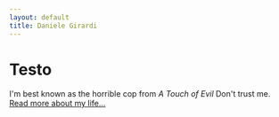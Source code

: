 ```yaml
---
layout: default
title: Daniele Girardi
---
```

<div class="blurb">
	<h1>Testo</h1>
	<p>I'm best known as the horrible cop from <em>A Touch of Evil</em> Don't trust me. <a href="/about">Read more about my life...</a></p>
</div><!-- /.blurb -->
